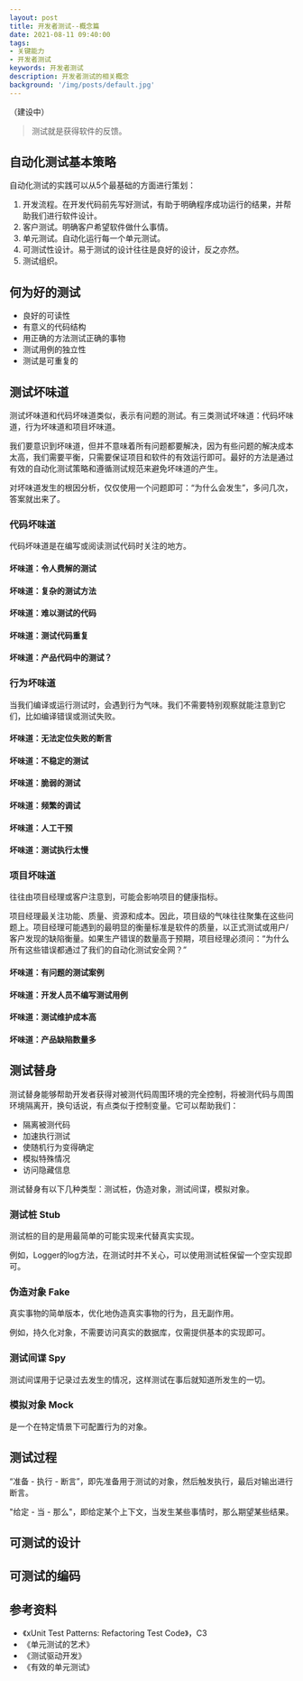 ```yaml
---
layout: post
title: 开发者测试--概念篇
date: 2021-08-11 09:40:00
tags:
- 关键能力
- 开发者测试
keywords: 开发者测试
description: 开发者测试的相关概念
background: '/img/posts/default.jpg'
---
```


（建设中）

> 测试就是获得软件的反馈。

## 自动化测试基本策略

自动化测试的实践可以从5个最基础的方面进行策划：

1. 开发流程。在开发代码前先写好测试，有助于明确程序成功运行的结果，并帮助我们进行软件设计。
2. 客户测试。明确客户希望软件做什么事情。
3. 单元测试。自动化运行每一个单元测试。
4. 可测试性设计。易于测试的设计往往是良好的设计，反之亦然。
5. 测试组织。

## 何为好的测试

- 良好的可读性
- 有意义的代码结构
- 用正确的方法测试正确的事物
- 测试用例的独立性
- 测试是可重复的

## 测试坏味道

测试坏味道和代码坏味道类似，表示有问题的测试。有三类测试坏味道：代码坏味道，行为坏味道和项目坏味道。

我们要意识到坏味道，但并不意味着所有问题都要解决，因为有些问题的解决成本太高，我们需要平衡，只需要保证项目和软件的有效运行即可。最好的方法是通过有效的自动化测试策略和遵循测试规范来避免坏味道的产生。

对坏味道发生的根因分析，仅仅使用一个问题即可：“为什么会发生”，多问几次，答案就出来了。

### 代码坏味道

代码坏味道是在编写或阅读测试代码时关注的地方。

#### 坏味道：令人费解的测试

#### 坏味道：复杂的测试方法

#### 坏味道：难以测试的代码

#### 坏味道：测试代码重复

#### 坏味道：产品代码中的测试？

### 行为坏味道

当我们编译或运行测试时，会遇到行为气味。我们不需要特别观察就能注意到它们，比如编译错误或测试失败。

#### 坏味道：无法定位失败的断言

#### 坏味道：不稳定的测试

#### 坏味道：脆弱的测试

#### 坏味道：频繁的调试

#### 坏味道：人工干预

#### 坏味道：测试执行太慢

### 项目坏味道

往往由项目经理或客户注意到，可能会影响项目的健康指标。

项目经理最关注功能、质量、资源和成本。因此，项目级的气味往往聚集在这些问题上。项目经理可能遇到的最明显的衡量标准是软件的质量，以正式测试或用户/客户发现的缺陷衡量。如果生产错误的数量高于预期，项目经理必须问：“为什么所有这些错误都通过了我们的自动化测试安全网？”

#### 坏味道：有问题的测试案例

#### 坏味道：开发人员不编写测试用例

#### 坏味道：测试维护成本高

#### 坏味道：产品缺陷数量多

## 测试替身

测试替身能够帮助开发者获得对被测代码周围环境的完全控制，将被测代码与周围环境隔离开，换句话说，有点类似于控制变量。它可以帮助我们：

- 隔离被测代码
- 加速执行测试
- 使随机行为变得确定
- 模拟特殊情况
- 访问隐藏信息

测试替身有以下几种类型：测试桩，伪造对象，测试间谍，模拟对象。

### 测试桩 Stub

测试桩的目的是用最简单的可能实现来代替真实实现。

例如，Logger的log方法，在测试时并不关心，可以使用测试桩保留一个空实现即可。

### 伪造对象 Fake

真实事物的简单版本，优化地伪造真实事物的行为，且无副作用。

例如，持久化对象，不需要访问真实的数据库，仅需提供基本的实现即可。

### 测试间谍 Spy

测试间谍用于记录过去发生的情况，这样测试在事后就知道所发生的一切。

### 模拟对象 Mock

是一个在特定情景下可配置行为的对象。

## 测试过程

“准备 - 执行 - 断言”，即先准备用于测试的对象，然后触发执行，最后对输出进行断言。

"给定 - 当 - 那么"，即给定某个上下文，当发生某些事情时，那么期望某些结果。

## 可测试的设计

## 可测试的编码

## 参考资料

- 《xUnit Test Patterns: Refactoring Test Code》，C3
- 《单元测试的艺术》
- 《测试驱动开发》
- 《有效的单元测试》
